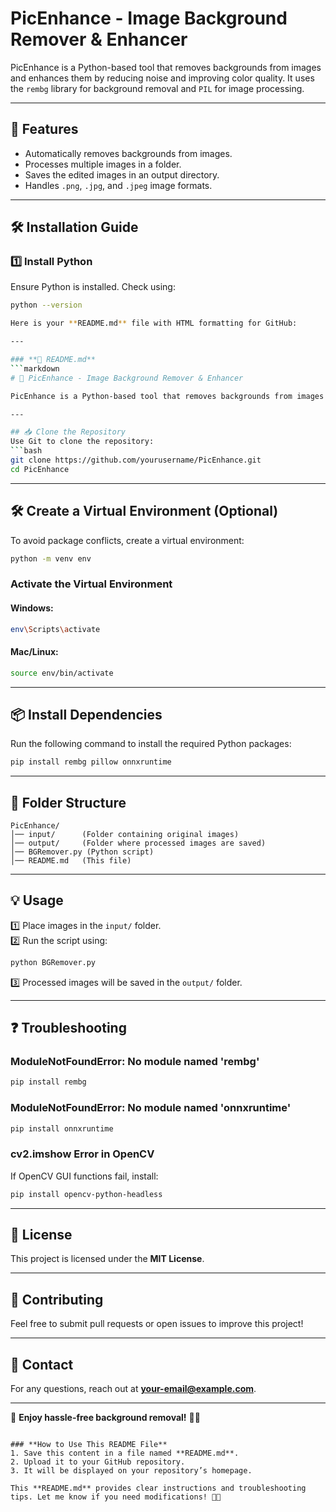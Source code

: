 # PicEnhance - Image Background Remover & Enhancer

PicEnhance is a Python-based tool that removes backgrounds from images and enhances them by reducing noise and improving color quality. It uses the `rembg` library for background removal and `PIL` for image processing.

---

## 🚀 Features
- Automatically removes backgrounds from images.
- Processes multiple images in a folder.
- Saves the edited images in an output directory.
- Handles `.png`, `.jpg`, and `.jpeg` image formats.

---

## 🛠️ Installation Guide

### **1️⃣ Install Python**
Ensure Python is installed. Check using:
```bash
python --version

Here is your **README.md** file with HTML formatting for GitHub:  

---

### **📄 README.md**
```markdown
# 🚀 PicEnhance - Image Background Remover & Enhancer

PicEnhance is a Python-based tool that removes backgrounds from images and enhances their quality.

---

## 📥 Clone the Repository
Use Git to clone the repository:
```bash
git clone https://github.com/yourusername/PicEnhance.git
cd PicEnhance
```

---

## 🛠️ Create a Virtual Environment (Optional)
To avoid package conflicts, create a virtual environment:
```bash
python -m venv env
```

### **Activate the Virtual Environment**
#### **Windows:**
```bash
env\Scripts\activate
```
#### **Mac/Linux:**
```bash
source env/bin/activate
```

---

## 📦 Install Dependencies
Run the following command to install the required Python packages:
```bash
pip install rembg pillow onnxruntime
```

---

## 📂 Folder Structure
```
PicEnhance/
│── input/      (Folder containing original images)
│── output/     (Folder where processed images are saved)
│── BGRemover.py (Python script)
│── README.md   (This file)
```

---

## 💡 Usage
1️⃣ Place images in the `input/` folder.  
2️⃣ Run the script using:
```bash
python BGRemover.py
```
3️⃣ Processed images will be saved in the `output/` folder.

---

## ❓ Troubleshooting
### **ModuleNotFoundError: No module named 'rembg'**
```bash
pip install rembg
```

### **ModuleNotFoundError: No module named 'onnxruntime'**
```bash
pip install onnxruntime
```

### **cv2.imshow Error in OpenCV**
If OpenCV GUI functions fail, install:
```bash
pip install opencv-python-headless
```

---

## 📄 License
This project is licensed under the **MIT License**.

---

## 🤝 Contributing
Feel free to submit pull requests or open issues to improve this project!

---

## 📩 Contact
For any questions, reach out at **your-email@example.com**.

---

🚀 **Enjoy hassle-free background removal!** 🎨✨
```

### **How to Use This README File**
1. Save this content in a file named **README.md**.
2. Upload it to your GitHub repository.
3. It will be displayed on your repository’s homepage.

This **README.md** provides clear instructions and troubleshooting tips. Let me know if you need modifications! 🚀😊
